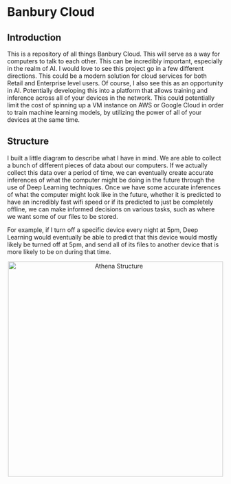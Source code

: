 # Banbury Cloud

## Introduction

This is a repository of all things Banbury Cloud. This will serve as a way for computers to talk to each other. This can be incredibly important, especially in the realm of AI. I would love to see this project go in a few different directions. This could be a modern solution for cloud services for both Retail and Enterprise level users. Of course, I also see this as an opportunity in AI. Potentially developing this into a platform that allows training and inference across all of your devices in the network. This could potentially limit the cost of spinning up a VM instance on AWS or Google Cloud in order to train machine learning models, by utilizing the power of all of your devices at the same time. 

## Structure

I built a little diagram to describe what I have in mind. We are able to collect a bunch of different pieces of data about our computers. If we actually collect this data over a period of time, we can eventually create accurate inferences of what the computer might be doing in the future through the use of Deep Learning techniques. Once we have some accurate inferences of what the computer might look like in the future, whether it is predicted to have an incredibly fast wifi speed or if its predicted to just be completely offline, we can make informed decisions on various tasks, such as where we want some of our files to be stored. 

For example, if I turn off a specific device every night at 5pm, Deep Learning would eventually be able to predict that this device would mostly likely be turned off at 5pm, and send all of its files to another device that is more likely to be on during that time.


<p align="center">
  <img src="https://github.com/Banbury-inc/Athena/blob/main/Banbury_Cloud/bcloud_structure.png" height="500" alt="Athena Structure"/>
</p>
<p align="center">  
